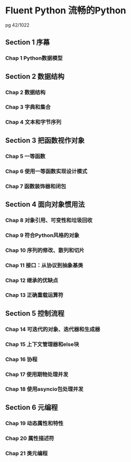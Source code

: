 # Fluent Python 流畅的Python

pg 42/1022

## Section 1 序幕
### Chap 1 Python数据模型

## Section 2 数据结构
### Chap 2 数据结构
### Chap 3 字典和集合
### Chap 4 文本和字节序列

## Section 3 把函数视作对象
### Chap 5 一等函数
### Chap 6 使用一等函数实现设计模式
### Chap 7 函数装饰器和闭包

## Section 4 面向对象惯用法
### Chap 8 对象引用、可变性和垃圾回收
### Chap 9 符合Python风格的对象
### Chap 10 序列的修改、散列和切片
### Chap 11 接口：从协议到抽象基类
### Chap 12 继承的优缺点
### Chap 13 正确重载运算符

## Section 5 控制流程
### Chap 14 可迭代的对象、迭代器和生成器
### Chap 15 上下文管理器和else块
### Chap 16 协程
### Chap 17 使用期物处理并发
### Chap 18 使用asyncio包处理并发

## Section 6 元编程
### Chap 19 动态属性和特性
### Chap 20 属性描述符
### Chap 21 类元编程
